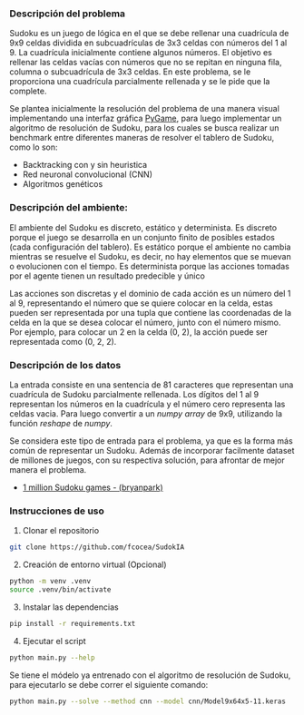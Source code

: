 ### Descripción del problema
Sudoku es un juego de lógica en el que se debe rellenar una cuadrícula de 9x9 celdas dividida en subcuadrículas de 3x3 celdas con números del 1 al 9. La cuadrícula inicialmente contiene algunos números. El objetivo es rellenar las celdas vacías con números que no se repitan en ninguna fila, columna o subcuadrícula de 3x3 celdas. En este problema, se le proporciona una cuadrícula parcialmente rellenada y se le pide que la complete.

Se plantea inicialmente la resolución del problema de una manera visual implementando una interfaz gráfica [PyGame](https://www.pygame.org/docs/), para luego implementar un algoritmo de resolución de Sudoku, para los cuales se busca realizar un benchmark entre diferentes maneras de resolver el tablero de Sudoku, como lo son:
- Backtracking con y sin heuristica
- Red neuronal convolucional (CNN)
- Algoritmos genéticos

### Descripción del ambiente:
El ambiente del Sudoku es discreto, estático y determinista. Es discreto porque el juego se desarrolla en un conjunto finito de posibles estados (cada configuración del tablero). Es estático porque el ambiente no cambia mientras se resuelve el Sudoku, es decir, no hay elementos que se muevan o evolucionen con el tiempo. Es determinista porque las acciones tomadas por el agente tienen un resultado predecible y único

Las acciones son discretas y el dominio de cada acción es un número del 1 al 9, representando el número que se quiere colocar en la celda, estas pueden ser representada por una tupla que contiene las coordenadas de la celda en la que se desea colocar el número, junto con el número mismo. Por ejemplo, para colocar un 2 en la celda (0, 2), la acción puede ser representada como (0, 2, 2).
### Descripción de los datos
La entrada consiste en una sentencia de 81 caracteres que representan una cuadrícula de Sudoku parcialmente rellenada. Los dígitos del 1 al 9 representan los números en la cuadrícula y el número cero representa las celdas vacia. Para luego convertir a un *numpy array* de 9x9, utilizando la función *reshape* de *numpy*.

Se considera este tipo de entrada para el problema, ya que es la forma más común de representar un Sudoku. Además de incorporar facilmente
dataset de millones de juegos, con su respectiva solución, para afrontar de mejor manera el problema.
- [1 million Sudoku games - (bryanpark)](https://www.kaggle.com/datasets/bryanpark/sudoku)

### Instrucciones de uso

1. Clonar el repositorio
```bash
git clone https://github.com/fcocea/SudokIA
```
2. Creación de entorno virtual (Opcional)
```bash
python -m venv .venv
source .venv/bin/activate
```

3. Instalar las dependencias
```bash
pip install -r requirements.txt
```

4. Ejecutar el script
```bash
python main.py --help
```

Se tiene el módelo ya entrenado con el algoritmo de resolución de Sudoku, para ejecutarlo se debe correr el siguiente comando:
```bash
python main.py --solve --method cnn --model cnn/Model9x64x5-11.keras
```

